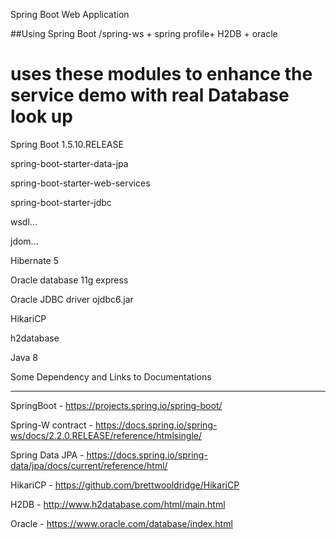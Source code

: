 Spring Boot Web Application

##Using  Spring Boot  /spring-ws + spring profile+ H2DB + oracle

 
uses these modules to enhance the service demo with real Database look up
==========================================================================

Spring Boot 1.5.10.RELEASE

spring-boot-starter-data-jpa 

spring-boot-starter-web-services

spring-boot-starter-jdbc

wsdl...

jdom...

Hibernate 5

Oracle database 11g express

Oracle JDBC driver ojdbc6.jar

HikariCP 

h2database

Java 8



Some Dependency and Links to Documentations
________________________________________________________________________________

SpringBoot - https://projects.spring.io/spring-boot/
   
Spring-W contract  - https://docs.spring.io/spring-ws/docs/2.2.0.RELEASE/reference/htmlsingle/

Spring Data JPA - https://docs.spring.io/spring-data/jpa/docs/current/reference/html/

HikariCP - https://github.com/brettwooldridge/HikariCP

H2DB - http://www.h2database.com/html/main.html

Oracle - https://www.oracle.com/database/index.html

